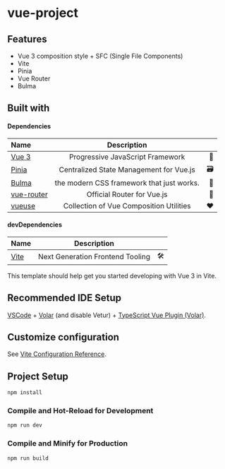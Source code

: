# vue-project

## Features

 - Vue 3 composition style  + SFC (Single File Components) 
 - Vite
 - Pinia
 - Vue Router
 - Bulma 


## Built with 

#### Dependencies

|  Name | Description | |
| :---        |    :----:   |          ---: |
| [Vue 3](https://vuejs.org/) | Progressive JavaScript Framework | 🖖 |
  [Pinia](https://pinia.vuejs.org/) | ️Centralized State Management for Vue.js | 🗃️ |
  [Bulma](https://bulma.io/) | the modern CSS framework that just works. | 🎨 |
| [vue-router](https://v3.router.vuejs.org/) | Official Router for Vue.js | 🧐 |
| [vueuse](https://vueuse.org/) | Collection of Vue Composition Utilities | ❤️ |

#### devDependencies 

|  Name | Description | |
| :---        |    :----:   |          ---: |
| [Vite](https://vitejs.dev/) | ️Next Generation Frontend Tooling | 🛠️ |



This template should help get you started developing with Vue 3 in Vite.

## Recommended IDE Setup

[VSCode](https://code.visualstudio.com/) + [Volar](https://marketplace.visualstudio.com/items?itemName=Vue.volar) (and disable Vetur) + [TypeScript Vue Plugin (Volar)](https://marketplace.visualstudio.com/items?itemName=Vue.vscode-typescript-vue-plugin).

## Customize configuration

See [Vite Configuration Reference](https://vitejs.dev/config/).

## Project Setup

```sh
npm install
```

### Compile and Hot-Reload for Development

```sh
npm run dev
```

### Compile and Minify for Production

```sh
npm run build
```
